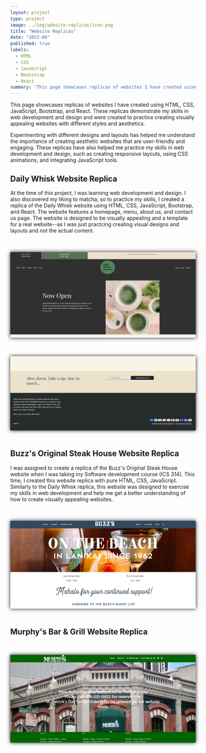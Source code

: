 ```yaml
---
layout: project
type: project
image: ../img/website-replicas/icon.png
title: "Website Replicas"
date: "2023-09"
published: true
labels:
  - HTML
  - CSS
  - JavaScript
  - Bootstrap
  - React
summary: "This page showcases replicas of websites I have created using HTML, CSS, JavaScript, Bootstrap, and React. These replicas demonstrate my skills in web development and design."
---
```


This page showcases replicas of websites I have created using HTML, CSS, JavaScript, Bootstrap, and React. These replicas demonstrate my skills in web development and design and were created to practice creating visually appealing websites with different styles and aesthetics. 

Experimenting with different designs and layouts has helped me understand the importance of creating aesthetic websites that are user-friendly and engaging. These replicas have also helped me practice my skills in web development and design, such as creating responsive layouts, using CSS animations, and integrating JavaScript tools.

## Daily Whisk Website Replica

At the time of this project, I was learning web development and design. I also discovered my liking to matcha, so to practice my skills, I created a replica of the Daily Whisk website using HTML, CSS, JavaScript, Bootstrap, and React. The website features a homepage, menu, about us, and contact us page. The website is designed to be visually appealing and a template for a real website--as I was just practcing creating visual designs and layouts and not the actual content.

<div class="text-center p-4">
<img class="img-fluid" src="../img/website-replicas/dailywhisk-home.png" width="1600px" style="margin: 50px auto; display: block; box-shadow: 0 0 10px; width: auto;" alt="picture">
</div>

<img class="img-fluid" src="../img/website-replicas/bottom-dailywhisk.png" width="1600px" style="margin: 50px auto; display: block; box-shadow: 0 0 10px; width: auto;" alt="picture">

## Buzz's Original Steak House Website Replica

I was assigned to create a replica of the Buzz's Original Steak House website when I was taking my Software development course (ICS 314). This time, I created this website replica with pure HTML, CSS, JavaScript. Similarly to the Daily Whisk replica, this website was designed to exercise my skills in web development and help me get a better understanding of how to create visually appealing websites.

<img class="img-fluid" src="../img/website-replicas/buzzs-homepage.png" width="600px" style="margin: 50px auto; display: block; box-shadow: 0 0 10px; width: auto;" alt="picture">

## Murphy's Bar & Grill Website Replica

<img class="img-fluid" src="../img/website-replicas/murphys-homepage.png" width="600px" style="margin: 50px auto; display: block; box-shadow: 0 0 10px; width: auto;" alt="picture">

